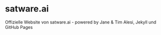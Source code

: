 # satware.ai
Offizielle Website von satware.ai - powered by Jane &amp; Tim Alesi, Jekyll und GitHub Pages
